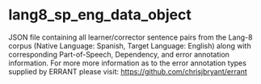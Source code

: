 # lang8_sp_eng_data_object
JSON file containing all learner/corrector sentence pairs from the Lang-8 corpus 
(Native Language: Spanish, Target Language: English) along with corresponding Part-of-Speech, Dependency, and error annotation information. For more more information as to the error annotation types supplied by ERRANT please visit: https://github.com/chrisjbryant/errant
